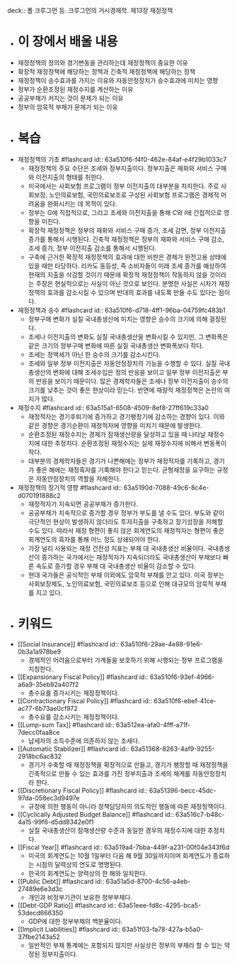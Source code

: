 deck:: 폴 크루그먼 등. 크루그먼의 거시경제학. 제13장 재정정책

- # 이 장에서 배울 내용
- 재정정책의 정의와 경기변동을 관리하는데 재정정책이 중요한 이유
- 확장적 재정정책에 해당하는 정책과 긴축적 재정정책에 해당하는 정책
- 재정정책이 승수효과를 가지는 이유와 자동안정장치가 승수효과에 미치는 영향
- 정부가 순환조정된 재정수지를 계산하는 이유
- 공공부채가 커지는 것이 문제가 되는 이유
- 정부의 암묵적 부채가 문제가 되는 이유
- # 복습
- 재정정책의 기초 #flashcard
  id:: 63a510f6-f4f0-462e-84af-e4f29b1033c7
	- 재정정책의 주요 수단은 조세와 정부지출이다. 정부지출은 재화와 서비스 구매와 이전지출의 형태를 취한다.
	- 미국에서는 사회보험 프로그램이 정부 이전지출의 대부분을 차지한다. 주로 사회보장, 노인의료보험, 국민의료보조로 구성된 사회보험 프로그램은 경제적 어려움을 완화시키는 데 목적이 있다.
	- 정부는 $G$에 직접적으로, 그리고 조세와 이전지출을 통해 $C$와 $I$에 간접적으로 영향을 미친다.
	- 확장적 재정정책은 정부의 재화와 서비스 구매 증가, 조세 감면, 정부 이전지출 증가를 통해서 시행된다. 긴축적 재정정책은 정부의 재화와 서비스 구매 감소, 조세 증가, 정부 이전지출 감소를 통해서 시행된다.
	- 구축에 근거한 확장적 재정정책의 효과에 대한 비판은 경제가 완전고용 상태에 있을 때만 타당하다. 리카도 동등성, 즉 소비자들이 미래 조세 증가를 예상하여 현재의 지출을 삭감할 것이기 때문에 확장적 재정정책이 작동하지 않을 것이라는 주장은 현실적으로는 사실이 아닌 것으로 보인다. 분명한 사실은 시차가 재정정책의 효과를 감소시킬 수 있으며 반대의 효과를 내도록 만들 수도 있다는 점이다.
- 재정정책과 승수 #flashcard
  id:: 63a510f6-d718-4ff1-96ba-04759fc483b1
	- 정부구매 변화가 실질 국내총생산에 미치는 영향은 승수의 크기에 의해 결정된다.
	- 조세나 이전지출의 변화도 실질 국내총생산을 변화시킬 수 있지만, 그 변화폭은 같은 크기의 정부구매 변화에 따른 실질 국내총생산 변화폭보다 작다.
	- 조세는 정액세가 아닌 한 승수의 크기를 감소시킨다.
	- 조세와 일부 정부 이전지출은 자동안정장치의 기능을 수행할 수 있다. 실질 국내총생산의 변화에 대해 조세수입은 정의 반응을 보이고 일부 정부 이전지출은 부의 반응을 보이기 때문이다. 많은 경제학자들은 조세나 정부 이전지출이 승수의 크기를 낮추는 것이 좋은 현상이라 믿는다. 반면에 재량적 재정정책은 논란의 여지가 많다.
- 재정수지 #flashcard
  id:: 63a515a1-6508-4509-8ef8-27ff619c33a0
	- 재정적자는 경기후퇴기에 증가하고 경기팽창기에 감소하는 경향이 있다. 이와 같은 경향은 경기순환이 재정적자에 영향을 미치기 때문에 발생한다.
	- 순환조정된 재정수지는 경제가 잠재생산량을 달성하고 있을 때 나타날 재정수지에 대한 추정치다. 순환조정된 재정수지는 실제 재정수지에 비해서 변동폭이 작다.
	- 대부분의 경제학자들은 경기가 나쁜해에는 정부가 재정적자를 기록하고, 경기가 좋은 해에는 재정흑자를 기록해야 한다고 믿는다. 균형재정을 요구하는 규정은 자동안정장치의 역할을 저해한다.
- 재정정책의 장기적 영향 #flashcard
  id:: 63a5190d-7088-49c6-8c4e-d070191888c2
	- 재정적자가 지속되면 공공부채가 증가한다.
	- 공공부채가 지속적으로 증가할 경우 정부가 부도를 낼 수도 있다. 부도와 같이 극단적인 현상이 발생하지 않더라도 투자지출을 구축하고 장기성장을 저해할 수도 있다. 따라서 재정 형편이 좋지 않은 회계연도의 재정적자는 형편이 좋은 회계연도의 흑자를 통해 어느 정도 상쇄되어야 한다.
	- 가장 널리 사용되는 재정 건전성 지표는 부채 대 국내총생산 비율이다. 국내총생산이 증가하는 국가에서는 재정적자가 지속되더라도 국내총생산이 부채보다 빠른 속도로 증가할 경우 부채 대 국내총생산 비율이 감소할 수 있다.
	- 현대 국가들은 공식적인 부채 이외에도 암묵적 부채를 안고 있다. 미국 정부는 사회보장제도, 노인의료보험, 국민의료보조 등으로 인해 대규모의 암묵적 부채를 지고 있다.
- # 키워드
- [[Social Insurance]] #flashcard
  id:: 63a510f6-29ae-4e88-91e6-0b3a1a978be9
	- 경제적인 어려움으로부터 가계들을 보호하기 위해 시행되는 정부 프로그램을 지칭한다.
- [[Expansionary Fiscal Policy]] #flashcard
  id:: 63a510f6-93ef-4966-a6a9-35eb92a407f2
	- 총수요를 증가시키는 재정정책이다.
- [[Contractionary Fiscal Policy]] #flashcard
  id:: 63a510f6-ebef-41ce-ac77-6b73ae0cf972
	- 총수요를 감소시키는 재정정책이다.
- [[Lump-sum Tax]] #flashcard
  id:: 63a512ea-afa0-4fff-a71f-7decc0faa8ce
	- 납세자의 소득수준에 의존하지 않는 조세다.
- [[Automatic Stabilizer]] #flashcard
  id:: 63a51368-8263-4af9-9255-2918bc6ac832
	- 경기가 수축할 때 재정정책을 확장적으로 만들고, 경기가 팽창할 때 재정정책을 긴축적으로 만들 수 있는 효과를 가진 정부지출과 조세의 체계를 자동안정장치라 한다.
- [[Discretionary Fiscal Policy]] #flashcard
  id:: 63a51396-becc-45dc-97da-058ec3d9497e
	- 규정에 의한 행동이 아니라 정책담당자의 의도적인 행동에 따른 재정정책이다.
- [[Cyclically Adjusted Budget Balance]] #flashcard
  id:: 63a516c7-b48c-4a15-99f6-d5dd8342e0f1
	- 실질 국내총생산이 잠재생산량 수준과 동일한 경우의 재정수지에 대한 추정치다.
- [[Fiscal Year]] #flashcard
  id:: 63a519a4-7bba-449f-a231-00f04e343f6d
	- 미국의 회계연도는 10월 1일부터 다음 해 9월 30일까지이며 회계연도가 종료하는 시점의 달력상의 연도로 명명된다.
	- 한국의 회계연도는 양력상의 한 해와 일치한다.
- [[Public Debt]] #flashcard
  id:: 63a51a5d-8700-4c56-a4eb-27489e6e3d3c
	- 개인과 비정부기관이 보유한 정부부채다.
- [[Debt-GDP Ratio]] #flashcard
  id:: 63a51eee-fd8c-4295-bca5-53decd666350
	- GDP에 대한 정부부채의 백분율이다.
- [[Implicit Liabilities]] #flashcard
  id:: 63a51f03-fa78-427a-b5a0-37fbe2143a52
	- 일반적인 부채 통계에는 포함되지 않지만 사실상은 정부의 부채라 할 수 있는 약정된 정부지출이다.